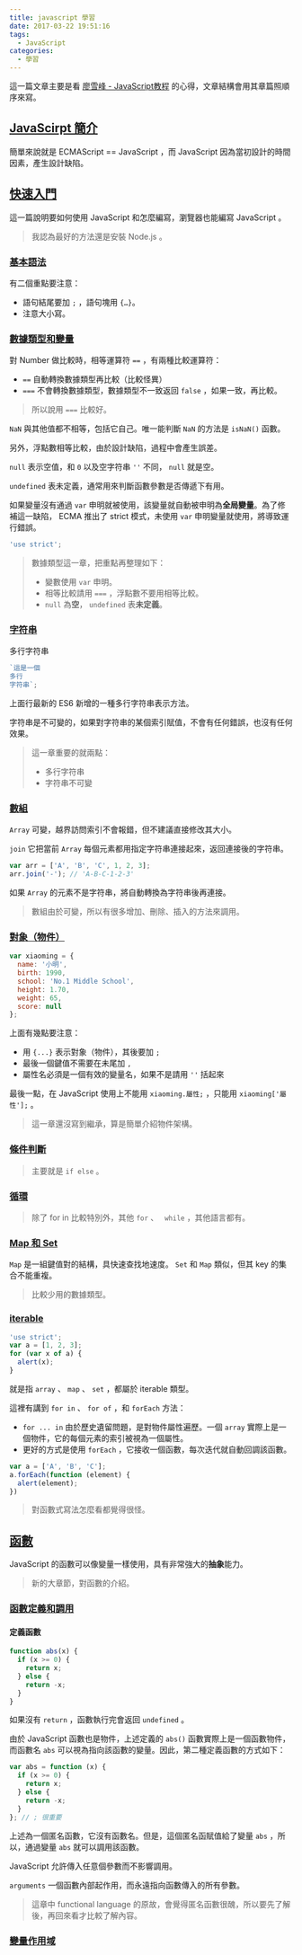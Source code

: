 ```yaml
---
title: javascript 學習
date: 2017-03-22 19:51:16
tags:
  - JavaScript
categories:
  - 學習
---
```


這一篇文章主要是看 [廖雪峰 - JavaScript教程](http://www.liaoxuefeng.com/wiki/001434446689867b27157e896e74d51a89c25cc8b43bdb3000) 的心得，文章結構會用其章篇照順序來寫。

<!--more-->

## [JavaScirpt 簡介](http://www.liaoxuefeng.com/wiki/001434446689867b27157e896e74d51a89c25cc8b43bdb3000/0014344991049250a2c80ec84cb4861bbd1d9b2c0c2850e000)

簡單來說就是 ECMAScript == JavaScript ，而 JavaScript 因為當初設計的時間因素，產生設計缺陷。



## [快速入門](http://www.liaoxuefeng.com/wiki/001434446689867b27157e896e74d51a89c25cc8b43bdb3000/00143449917624134f5c4695b524e81a581ab5a222b05ec000)

這一篇說明要如何使用 JavaScript 和怎麼編寫，瀏覽器也能編寫 JavaScript 。

> 我認為最好的方法還是安裝 Node.js 。



### [基本語法](http://www.liaoxuefeng.com/wiki/001434446689867b27157e896e74d51a89c25cc8b43bdb3000/00143470025281435e4e03117a74438aaf98c4f7b30b307000)

有二個重點要注意：

* 語句結尾要加 `;` ，語句塊用 `{…}`。
* 注意大小寫。



### [數據類型和變量](http://www.liaoxuefeng.com/wiki/001434446689867b27157e896e74d51a89c25cc8b43bdb3000/001434499190108eec0bdf14e704a09935cd112e501e31a000)

對 Number 做比較時，相等運算符 `==` ，有兩種比較運算符：

* `==` 自動轉換數據類型再比較（比較怪異）
* `===` 不會轉換數據類型，數據類型不一致返回 `false` ，如果一致，再比較。



> 所以說用 `===` 比較好。

`NaN` 與其他值都不相等，包括它自己。唯一能判斷 `NaN` 的方法是 `isNaN()` 函數。

另外，浮點數相等比較，由於設計缺陷，過程中會產生誤差。

`null` 表示空值，和 `0` 以及空字符串 `''` 不同， `null` 就是空。

`undefined` 表未定義，通常用來判斷函數參數是否傳遞下有用。

如果變量沒有通過 `var` 申明就被使用，該變量就自動被申明為**全局變量**。為了修補這一缺陷， ECMA 推出了 strict 模式，未使用 `var` 申明變量就使用，將導致運行錯誤。

```javascript
'use strict';
```



> 數據類型這一章，把重點再整理如下：
>
> * 變數使用 `var` 申明。
> * 相等比較請用 `===` ，浮點數不要用相等比較。
> * `null` 為**空**， `undefined` 表**未定義**。



### [字符串](http://www.liaoxuefeng.com/wiki/001434446689867b27157e896e74d51a89c25cc8b43bdb3000/001434499203693072018f8878842a9b0011e3ff4e38b6b000)

多行字符串

```javascript
`這是一個
多行
字符串`;
```

上面行最新的 ES6 新增的一種多行字符串表示方法。

字符串是不可變的，如果對字符串的某個索引賦值，不會有任何錯誤，也沒有任何效果。



> 這一章重要的就兩點：
>
> * 多行字符串
> * 字符串不可變



### [數組](http://www.liaoxuefeng.com/wiki/001434446689867b27157e896e74d51a89c25cc8b43bdb3000/00143449921138898cdeb7fc2214dc08c6c67827758cd2f000)

`Array` 可變，越界訪問索引不會報錯，但不建議直接修改其大小。



`join` 它把當前 `Array` 每個元素都用指定字符串連接起來，返回連接後的字符串。

```javascript
var arr = ['A', 'B', 'C', 1, 2, 3];
arr.join('-'); // 'A-B-C-1-2-3'
```

如果 `Array` 的元素不是字符串，將自動轉換為字符串後再連接。



> 數組由於可變，所以有很多增加、刪除、插入的方法來調用。



### [對象（物件）](http://www.liaoxuefeng.com/wiki/001434446689867b27157e896e74d51a89c25cc8b43bdb3000/00143449922400335c44d4b8c904ff29a78fd4334347131000)

```javascript
var xiaoming = {
  name: '小明',
  birth: 1990,
  school: 'No.1 Middle School',
  height: 1.70,
  weight: 65,
  score: null
};
```

上面有幾點要注意：

* 用 `{...}` 表示對象（物件），其後要加 `;` 
* 最後一個鍵值不需要在未尾加 `,` 
* 屬性名必須是一個有效的變量名，如果不是請用 `''` 括起來

最後一點，在 JavaScript 使用上不能用 `xiaoming.屬性;` ，只能用 `xiaoming['屬性'];` 。



> 這一章還沒寫到繼承，算是簡單介紹物件架構。



### [條件判斷](http://www.liaoxuefeng.com/wiki/001434446689867b27157e896e74d51a89c25cc8b43bdb3000/0014345005693811782d9e338994ec19aa1c5325824bc15000)

> 主要就是 `if else` 。



### [循環](http://www.liaoxuefeng.com/wiki/001434446689867b27157e896e74d51a89c25cc8b43bdb3000/001434500620831b2aeb535f5e245c788493e9f4ff416c0000)

> 除了 for in 比較特別外，其他 `for` 、 ` while` ，其他語言都有。



### [Map 和 Set](http://www.liaoxuefeng.com/wiki/001434446689867b27157e896e74d51a89c25cc8b43bdb3000/0014345007434430758e3ac6e1b44b1865178e7aff9082e000)

`Map` 是一組鍵值對的結構，具快速查找地速度。 `Set` 和 `Map` 類似，但其 key 的集合不能重複。

> 比較少用的數據類型。



### [iterable](http://www.liaoxuefeng.com/wiki/001434446689867b27157e896e74d51a89c25cc8b43bdb3000/00143450082788640f82a480be8481a8ce8272951a40970000)

```javascript
'use strict';
var a = [1, 2, 3];
for (var x of a) {
  alert(x);
}
```

就是指 `array` 、 `map` 、 `set` ，都屬於 iterable 類型。

這裡有講到 `for in` 、 `for of` ，和 `forEach` 方法：

* `for ... in` 由於歷史遺留問題，是對物件屬性遍歷。一個 `array` 實際上是一個物件，它的每個元素的索引被視為一個屬性。
* 更好的方式是使用 `forEach` ，它接收一個函數，每次迭代就自動回調該函數。

```javascript
var a = ['A', 'B', 'C'];
a.forEach(function (element) {
  alert(element);
})
```

> 對函數式寫法怎麼看都覺得很怪。



## [函數](http://www.liaoxuefeng.com/wiki/001434446689867b27157e896e74d51a89c25cc8b43bdb3000/0014344992519683bcfa2e33760462fb5db8eb9430924be000)

JavaScript 的函數可以像變量一樣使用，具有非常強大的**抽象**能力。

> 新的大章節，對函數的介紹。



### [函數定義和調用](http://www.liaoxuefeng.com/wiki/001434446689867b27157e896e74d51a89c25cc8b43bdb3000/00143449926746982f181557d9b423f819e89709feabdb4000)



#### 定義函數

```javascript
function abs(x) {
  if (x >= 0) {
    return x;
  } else {
    return -x;
  }
}
```

如果沒有 `return` ，函數執行完會返回 `undefined` 。

由於 JavaScript 函數也是物件，上述定義的 `abs()` 函數實際上是一個函數物件，而函數名  `abs` 可以視為指向該函數的變量。因此，第二種定義函數的方式如下：

```javascript
var abs = function (x) {
  if (x >= 0) {
    return x;
  } else {
  	return -x;
  }
}; // ; 很重要
```

上述為一個匿名函數，它沒有函數名。但是，這個匿名函賦值給了變量 `abs` ，所以，通過變量 `abs` 就可以調用該函數。

JavaScript 允許傳入任意個參數而不影響調用。

`arguments` 一個函數內部起作用，而永遠指向函數傳入的所有參數。

> 這章中 functional language 的原故，會覺得匿名函數很醜，所以要先了解後，再回來看才比較了解內容。



### [變量作用域](http://www.liaoxuefeng.com/wiki/001434446689867b27157e896e74d51a89c25cc8b43bdb3000/0014344993159773a464f34e1724700a6d5dd9e235ceb7c000)